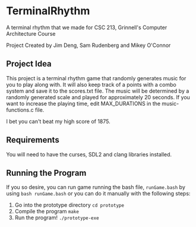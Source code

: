 # TerminalRhythm
A terminal rhythm that we made for CSC 213, Grinnell's Computer Architecture Course

Project Created by Jim Deng, Sam Rudenberg and Mikey O'Connor

## Project Idea
This project is a terminal rhythm game that randomly generates music for you to play along with. It will also keep track of a points with a combo system and save it to the scores.txt file. The music will be determined by a randomly generated scale and played for approximately 20 seconds. If you want to increase the playing time, edit MAX_DURATIONS in the music-functions.c file. 

I bet you can't beat my high score of 1875. 

## Requirements
You will need to have the curses, SDL2 and clang libraries installed. 

## Running the Program
If you so desire, you can run game running the bash file, `runGame.bash` by using `bash runGame.bash` or you can do it manually with the following steps:
1. Go into the prototype directory `cd prototype`
2. Compile the program `make`
3. Run the program! `./prototype-exe`

